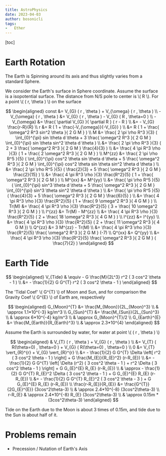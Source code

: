 ```yaml
---
title: AstroPhysics
date: 2023-04-03
author: bosonicli
tags:
-   Ether
---
```


[toc]

# Earth Rotation

The Earth is Spinning around its axis and thus slightly varies from a standard Sphere.

We consider the Earth's surface in Sphere coordinate. Assume the surface is a isopotential surface. The distance from N/S pole to center is \\( R \\). For a point \\( ( r, \theta ) \\) on the surface

$$
\begin{aligned}
	const &= V_{G} ( r , \theta ) + V_{\omega} ( r , \theta )	\\
	-V_{\omega} ( r , \theta ) &= V_{G} ( r , \theta ) - V_{G} ( R , \theta=0 )	\\
	- V_{\omega} &= \frac{ \partial V_{G} }{ \partial R } ( r - R )	\\
	&= - V_{G} \frac{r-R}{R}	\\
	r &= R ( 1 + \frac{-V_{\omega}}{-V_{G}} )	\\
	&= R ( 1 + \frac{ \omega^2 R^3 sin^2 \theta }{ 2 G M } )	\\
	M &= \frac{ 2 \pi \rho R^3 }{3} ( \int_{0}^{\pi} sin \theta d \theta + 3 \frac{ \omega^2 R^3 }{ 2 G M } \int_{0}^{\pi} sin \theta sin^2 \theta d \theta )	\\
	&= \frac{ 2 \pi \rho R^3 }{3} ( 2 + 3 \frac{ \omega^2 R^3 }{ 2 G M } \frac{4}{3} )	\\
	&= \frac{ 4 \pi R^3 \rho }{3} ( 1 + \frac{ 2 \omega^2 R^3 }{ 2 G M } )	\\
	M^{zz} &= \frac{ 2 \pi \rho R^5 }{5} ( \int_{0}^{\pi} cos^2 \theta sin \theta d \theta + 5 \frac{ \omega^2 R^3 }{ 2 G M } \int_{0}^{\pi} cos^2 \theta sin \theta sin^2 \theta d \theta )	\\
	&= \frac{ 2 \pi \rho R^5 }{5} ( \frac{2}{3} + 5 \frac{ \omega^2 R^3 }{ 2 G M } \frac{2}{15} )	\\
	&= \frac{ 4 \pi R^3 \rho }{3} \frac{R^2}{5} ( 1 + \frac{ \omega^2 R^3 }{ 2 G M } )	\\
	M^{xx} &= M^{yy}	\\
	&= \frac{ \pi \rho R^5 }{5} ( \int_{0}^{\pi} sin^3 \theta d \theta + 5 \frac{ \omega^2 R^3 }{ 2 G M } \int_{0}^{\pi} sin^3 \theta sin^2 \theta d \theta )	\\
	&= \frac{ \pi \rho R^5 }{5} ( \frac{4}{3} + 5 \frac{ \omega^2 R^3 }{ 2 G M } \frac{6}{5} )	\\
	&= \frac{ 4 \pi R^3 \rho }{3} \frac{R^2}{5} ( 1 + \frac{ 9 \omega^2 R^3 }{ 4 G M } )	\\
	Tr(M) &= \frac{ 4 \pi R^3 \rho }{3} \frac{R^2}{5} ( 3 + \frac{ 10 \omega^2 R^3 }{ 2 G M } )	\\
	I^{zz} &= Tr(M) - M^{zz}	\\
	&= \frac{ 4 \pi R^3 \rho }{3} \frac{R^2}{5} ( 2 + \frac{ 18 \omega^2 R^3 }{ 4 G M } )	\\
	I^{zz} &= I^{yy}	\\
	&= \frac{ 4 \pi R^3 \rho }{3} \frac{R^2}{5} ( 2 + \frac{ 11 \omega^2 R^3 }{ 4 G M })	\\
	Q^{zz} &= 3 M^{zz} - Tr(M)	\\
	&= \frac{ 4 \pi R^3 \rho }{3} \frac{R^2}{5} \frac{ \omega^2 R^3 }{ 2 G M } (-7)	\\
	Q^{xx} &= Q^{yy}	\\
	&= \frac{ 4 \pi R^3 \rho }{3} \frac{R^2}{5} \frac{ \omega^2 R^3 }{ 2 G M } ( \frac{7}{2} )
\end{aligned}
$$

# Earth Tide

$$
\begin{aligned}
    V_{Tide} & \equiv - G \frac{M}{2L^3} r^2 ( 3 cos^2 \theta - 1 )  \\
    &= - \frac{1}{2} G G^{T} r^2 ( 3 cos^2 \theta - 1 )
\end{aligned}
$$

The 'Tidal Coef' \\( G^{T} \\) of Moon and Sun, and for comparison the Gravity Coef \\( G^{E} \\) of Earth are, respectively

$$
\begin{aligned}
    G_{Moon}^{T} &= \frac{M_{Moon}}{2L_{Moon}^3} \\
    & \approx 1.1*10^{-3} kg/m^3  \\
    G_{Sun}^{T} &= \frac{M_{Sun}}{2L_{Sun}^3} \\
    & \approx 6*10^{-4} kg/m^3    \\
    & \approx G_{Moon}^{T}/2    \\
    G_{Earth}^{E} &= \frac{M_{Earth}}{R_{Earth}^3}  \\
    & \approx 2.3*10^{4}
\end{aligned}
$$

Assume the Earth is surrounded by water, for water at point \\( ( r , \theta ) \\)

$$
\begin{aligned}
    & V_{T} ( r , \theta ) + V_{G} ( r , \theta )    \\
    &= V_{T} ( R(\theta=0) , \theta=0 ) + V_{G} ( R(\theta=0) , \theta=0 )  \\
    0 &= V_{T} \vert_{R}^{r} + V_{G} \vert_{R}^{r}  \\
    &= - \frac{1}{2} G G^{T} \Delta \left[ r^2 ( 3 cos^2 \theta - 1 ) \right] + G \frac{M_{E}}{R_{E}^2} (r-R_{E})    \\
    &= - \frac{1}{2} G G^{T} \left[ \Delta (r^2) ( 3 cos^2 \theta - 1 ) + r^2 \Delta ( 3 cos^2 \theta - 1 ) \right] + G G_{E}^{E} R_{E} (r-R_{E})  \\
    & \approx - \frac{1}{2} G G^{T} R_{E}^2 \Delta ( 3 cos^2 \theta - 1 ) + G G_{E}^{E} R_{E} (r-R_{E}) \\
    &= - \frac{1}{2} G G^{T} R_{E}^2 ( 3 cos^2 \theta - 3 ) + G G_{E}^{E} R_{E} (r-R_{E})   \\
    \frac{r-R_{E}}{R_{E}} &= \frac{G^{T}}{2G_{E}^{E}} (3cos^2\theta-3)  \\
    & \approx 2.4*10^{-8} (3cos^2\theta-3)  \\
    r-R_{E} & \approx 2.4*10^{-8} R_{E} (3cos^2\theta-3)    \\
    & \approx 0.15m * (3cos^2\theta-3)
\end{aligned}
$$

Tide on the Earth due to the Moon is about 3 times of 0.15m, and tide due to the Sun is about half of it.

# Problems remain

+	Precession / Nutation of Earth's Axis
